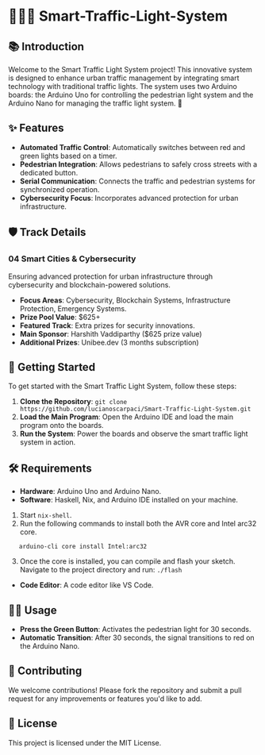 # 🚦🌆💡 Smart-Traffic-Light-System

## 📚 Introduction
Welcome to the Smart Traffic Light System project! This innovative system is designed to enhance urban traffic management by integrating smart technology with traditional traffic lights. The system uses two Arduino boards: the Arduino Uno for controlling the pedestrian light system and the Arduino Nano for managing the traffic light system. 🚥

## ✨ Features
- **Automated Traffic Control**: Automatically switches between red and green lights based on a timer.
- **Pedestrian Integration**: Allows pedestrians to safely cross streets with a dedicated button.
- **Serial Communication**: Connects the traffic and pedestrian systems for synchronized operation.
- **Cybersecurity Focus**: Incorporates advanced protection for urban infrastructure.

## 🛡️ Track Details
### 04 Smart Cities & Cybersecurity
Ensuring advanced protection for urban infrastructure through cybersecurity and blockchain-powered solutions.

- **Focus Areas**: Cybersecurity, Blockchain Systems, Infrastructure Protection, Emergency Systems.
- **Prize Pool Value**: $625+
- **Featured Track**: Extra prizes for security innovations.
- **Main Sponsor**: Harshith Vaddiparthy ($625 prize value)
- **Additional Prizes**: Unibee.dev (3 months subscription)

## 🚀 Getting Started
To get started with the Smart Traffic Light System, follow these steps:
1. **Clone the Repository**: `git clone https://github.com/lucianoscarpaci/Smart-Traffic-Light-System.git`
2. **Load the Main Program**: Open the Arduino IDE and load the main program onto the boards.
3. **Run the System**: Power the boards and observe the smart traffic light system in action.

## 🛠️ Requirements
- **Hardware**: Arduino Uno and Arduino Nano.
- **Software**: Haskell, Nix, and Arduino IDE installed on your machine.
1. Start ```nix-shell```.
2. Run the following commands to install both the AVR core and Intel arc32 core.
```arduino-cli core install arduino:avr
   arduino-cli core install Intel:arc32
```
3. Once the core is installed, you can compile and flash your sketch. Navigate to the project directory and run:
```./flash```
- **Code Editor**: A code editor like VS Code.

## 🏃‍♂️ Usage
- **Press the Green Button**: Activates the pedestrian light for 30 seconds.
- **Automatic Transition**: After 30 seconds, the signal transitions to red on the Arduino Nano.

## 🤝 Contributing
We welcome contributions! Please fork the repository and submit a pull request for any improvements or features you'd like to add.

## 📄 License
This project is licensed under the MIT License.
